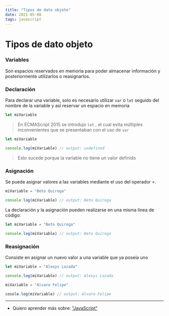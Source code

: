 ```yaml
---
title: "Tipos de dato objeto"
date: 2021-05-08
tags: javascript
---
```


# Tipos de dato objeto

### Variables
Son espacios reservados en memoria para poder almacenar información y posteriormente utilizarlos o reasignarlos.

### Declaración
Para declarar una variable, solo es necesario utilizar `var` o `let` seguido del nombre de la variable y así reservar un espacio en memoria

````js
let miVariable
````

> En ECMAScript 2015 se introdujo `let` , el cual evita múltiples inconvenientes que se presentaban con el uso de `var`

````js
let miVariable

console.log(miVariable) // output: undefined
````

> Esto sucede porque la variable no tiene un valor definido

### Asignación
Se puede asignar valores a las variables mediante el uso del operador =.

````js
miVariable = "Beto Quiroga"

console.log(miVariable) // output: Beto Quiroga
````

La declaración y la asignación pueden realizarse en una misma línea de código:

````js
let miVariable = "Beto Quiroga"

console.log(miVariable) // output: Beto Quiroga
````

### Reasignación
Consiste en asignar un nuevo valor a una variable que ya poseía uno

````js
let miVariable = "Alexys Lozada"

console.log(miVariable) // output: Alexys Lozada

miVariable = "Alvaro Felipe"

cosole.log(miVariable) // output: Alvaro Felipe
````

***

- Quiero aprender más sobre: ["JavaScript"](../00/javascript)
